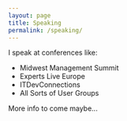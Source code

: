 ```yaml
---
layout: page
title: Speaking
permalink: /speaking/
---
```


I speak at conferences like:


* Midwest Management Summit
* Experts Live Europe
* ITDevConnections
* All Sorts of User Groups

More info to come maybe...



